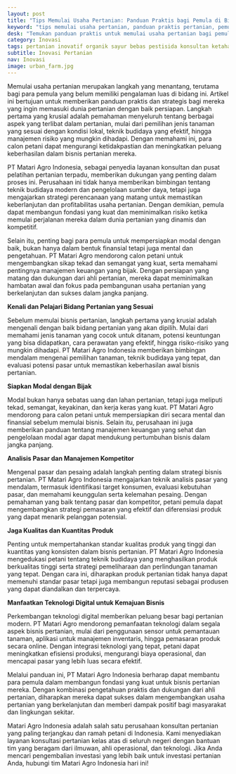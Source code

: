 ```yaml
---
layout: post
title: "Tips Memulai Usaha Pertanian: Panduan Praktis bagi Pemula di Bidang Pertanian"
keyword: "tips memulai usaha pertanian, panduan praktis pertanian, pemula dalam pertanian, PT Matari Agro Indonesia, konsultan pertanian, pelatihan pertanian terpadu"
desk: "Temukan panduan praktis untuk memulai usaha pertanian bagi pemula melalui artikel ini. PT Matari Agro Indonesia sebagai konsultan dan pusat pelatihan pertanian terpadu memberikan tips dan strategi untuk membangun bisnis pertanian yang sukses dan berkelanjutan"
category: Inovasi
tags: pertanian inovatif organik sayur bebas pestisida konsultan ketahanan pangan
subtitle: Inovasi Pertanian
nav: Inovasi
image: urban_farm.jpg
---
```


Memulai usaha pertanian merupakan langkah yang menantang, terutama bagi para pemula yang belum memiliki pengalaman luas di bidang ini. Artikel ini bertujuan untuk memberikan panduan praktis dan strategis bagi mereka yang ingin memasuki dunia pertanian dengan baik persiapan. Langkah pertama yang krusial adalah pemahaman menyeluruh tentang berbagai aspek yang terlibat dalam pertanian, mulai dari pemilihan jenis tanaman yang sesuai dengan kondisi lokal, teknik budidaya yang efektif, hingga manajemen risiko yang mungkin dihadapi. Dengan memahami ini, para calon petani dapat mengurangi ketidakpastian dan meningkatkan peluang keberhasilan dalam bisnis pertanian mereka.

PT Matari Agro Indonesia, sebagai penyedia layanan konsultan dan pusat pelatihan pertanian terpadu, memberikan dukungan yang penting dalam proses ini. Perusahaan ini tidak hanya memberikan bimbingan tentang teknik budidaya modern dan pengelolaan sumber daya, tetapi juga mengajarkan strategi perencanaan yang matang untuk memastikan keberlanjutan dan profitabilitas usaha pertanian. Dengan demikian, pemula dapat membangun fondasi yang kuat dan meminimalkan risiko ketika memulai perjalanan mereka dalam dunia pertanian yang dinamis dan kompetitif.

Selain itu, penting bagi para pemula untuk mempersiapkan modal dengan baik, bukan hanya dalam bentuk finansial tetapi juga mental dan pengetahuan. PT Matari Agro mendorong calon petani untuk mengembangkan sikap tekad dan semangat yang kuat, serta memahami pentingnya manajemen keuangan yang bijak. Dengan persiapan yang matang dan dukungan dari ahli pertanian, mereka dapat meminimalkan hambatan awal dan fokus pada pembangunan usaha pertanian yang berkelanjutan dan sukses dalam jangka panjang.

**Kenali dan Pelajari Bidang Pertanian yang Sesuai**

Sebelum memulai bisnis pertanian, langkah pertama yang krusial adalah mengenali dengan baik bidang pertanian yang akan dipilih. Mulai dari memahami jenis tanaman yang cocok untuk ditanam, potensi keuntungan yang bisa didapatkan, cara perawatan yang efektif, hingga risiko-risiko yang mungkin dihadapi. PT Matari Agro Indonesia memberikan bimbingan mendalam mengenai pemilihan tanaman, teknik budidaya yang tepat, dan evaluasi potensi pasar untuk memastikan keberhasilan awal bisnis pertanian.

**Siapkan Modal dengan Bijak**

Modal bukan hanya sebatas uang dan lahan pertanian, tetapi juga meliputi tekad, semangat, keyakinan, dan kerja keras yang kuat. PT Matari Agro mendorong para calon petani untuk mempersiapkan diri secara mental dan finansial sebelum memulai bisnis. Selain itu, perusahaan ini juga memberikan panduan tentang manajemen keuangan yang sehat dan pengelolaan modal agar dapat mendukung pertumbuhan bisnis dalam jangka panjang.

**Analisis Pasar dan Manajemen Kompetitor**

Mengenal pasar dan pesaing adalah langkah penting dalam strategi bisnis pertanian. PT Matari Agro Indonesia mengajarkan teknik analisis pasar yang mendalam, termasuk identifikasi target konsumen, evaluasi kebutuhan pasar, dan memahami keunggulan serta kelemahan pesaing. Dengan pemahaman yang baik tentang pasar dan kompetitor, petani pemula dapat mengembangkan strategi pemasaran yang efektif dan diferensiasi produk yang dapat menarik pelanggan potensial.

**Jaga Kualitas dan Kuantitas Produk**

Penting untuk mempertahankan standar kualitas produk yang tinggi dan kuantitas yang konsisten dalam bisnis pertanian. PT Matari Agro Indonesia mengedukasi petani tentang teknik budidaya yang menghasilkan produk berkualitas tinggi serta strategi pemeliharaan dan perlindungan tanaman yang tepat. Dengan cara ini, diharapkan produk pertanian tidak hanya dapat memenuhi standar pasar tetapi juga membangun reputasi sebagai produsen yang dapat diandalkan dan terpercaya.

**Manfaatkan Teknologi Digital untuk Kemajuan Bisnis**

Perkembangan teknologi digital memberikan peluang besar bagi pertanian modern. PT Matari Agro mendorong pemanfaatan teknologi dalam segala aspek bisnis pertanian, mulai dari penggunaan sensor untuk pemantauan tanaman, aplikasi untuk manajemen inventaris, hingga pemasaran produk secara online. Dengan integrasi teknologi yang tepat, petani dapat meningkatkan efisiensi produksi, mengurangi biaya operasional, dan mencapai pasar yang lebih luas secara efektif.

Melalui panduan ini, PT Matari Agro Indonesia berharap dapat membantu para pemula dalam membangun fondasi yang kuat untuk bisnis pertanian mereka. Dengan kombinasi pengetahuan praktis dan dukungan dari ahli pertanian, diharapkan mereka dapat sukses dalam mengembangkan usaha pertanian yang berkelanjutan dan memberi dampak positif bagi masyarakat dan lingkungan sekitar.

Matari Agro Indonesia adalah salah satu perusahaan konsultan pertanian yang paling terjangkau dan ramah petani di Indonesia. Kami menyediakan layanan konsultasi pertanian kelas atas di seluruh negeri dengan bantuan tim yang beragam dari ilmuwan, ahli operasional, dan teknologi. Jika Anda mencari pengembalian investasi yang lebih baik untuk investasi pertanian Anda, hubungi tim Matari Agro Indonesia hari ini!

